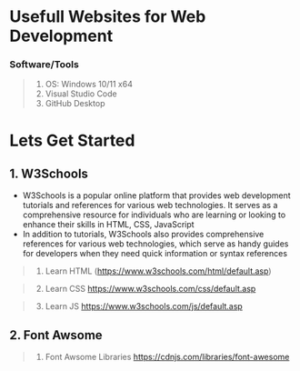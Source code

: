 # Usefull Websites for Web Development  

### Software/Tools

> 1. OS: Windows 10/11 x64
> 2. Visual Studio Code
> 3. GitHub Desktop

# Lets Get Started

## 1. W3Schools  

- W3Schools is a popular online platform that provides web development tutorials and references for various web technologies. It serves as a comprehensive resource for individuals who are learning or looking to enhance their skills in HTML, CSS, JavaScript
- In addition to tutorials, W3Schools also provides comprehensive references for various web technologies, which serve as handy guides for developers when they need quick information or syntax references

> 1. Learn HTML
(<https://www.w3schools.com/html/default.asp>)

> 2. Learn CSS
<https://www.w3schools.com/css/default.asp>

> 3. Learn JS
<https://www.w3schools.com/js/default.asp>

## 2. Font Awsome

> 1. Font Awsome Libraries
<https://cdnjs.com/libraries/font-awesome>
